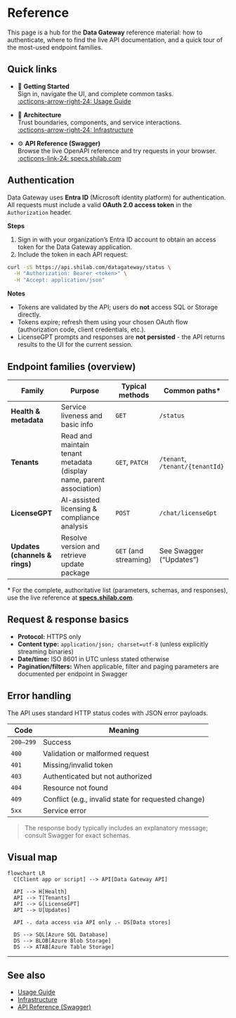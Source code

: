 # Reference

This page is a hub for the **Data Gateway** reference material: how to authenticate, where to find the live API documentation, and a quick tour of the most-used endpoint families.

## Quick links

<div class="grid cards" markdown>

- :rocket: **Getting Started**  
  Sign in, navigate the UI, and complete common tasks.  
  [:octicons-arrow-right-24: Usage Guide](../Usage-Guide/index.md)

- :triangular_ruler: **Architecture**  
  Trust boundaries, components, and service interactions.  
  [:octicons-arrow-right-24: Infrastructure](../Architecture/Infrastructure.md)

- :gear: **API Reference (Swagger)**  
  Browse the live OpenAPI reference and try requests in your browser.  
  [:octicons-link-24: specs.shilab.com](https://specs.shilab.com)

</div>

## Authentication

Data Gateway uses **Entra ID** (Microsoft identity platform) for authentication.  
All requests must include a valid **OAuth 2.0 access token** in the `Authorization` header.

**Steps**

1. Sign in with your organization’s Entra ID account to obtain an access token for the Data Gateway application.  
2. Include the token in each API request:

```bash
curl -sS https://api.shilab.com/datagateway/status \
  -H "Authorization: Bearer <token>" \
  -H "Accept: application/json"
```

**Notes**
- Tokens are validated by the API; users do **not** access SQL or Storage directly.
- Tokens expire; refresh them using your chosen OAuth flow (authorization code, client credentials, etc.).  
- LicenseGPT prompts and responses are **not persisted** - the API returns results to the UI for the current session.


## Endpoint families (overview)

| Family | Purpose | Typical methods | Common paths* |
|---|---|---|---|
| **Health & metadata** | Service liveness and basic info | `GET` | `/status` |
| **Tenants** | Read and maintain tenant metadata (display name, parent association) | `GET`, `PATCH` | `/tenant`, `/tenant/{tenantId}` |
| **LicenseGPT** | AI-assisted licensing & compliance analysis | `POST` | `/chat/licenseGpt` |
| **Updates (channels & rings)** | Resolve version and retrieve update package | `GET` (and streaming) | See Swagger (“Updates”) |

\* For the complete, authoritative list (parameters, schemas, and responses), use the live reference at **[specs.shilab.com](https://specs.shilab.com)**.

## Request & response basics

- **Protocol:** HTTPS only  
- **Content type:** `application/json; charset=utf-8` (unless explicitly streaming binaries)  
- **Date/time:** ISO 8601 in UTC unless stated otherwise  
- **Pagination/filters:** When applicable, filter and paging parameters are documented per endpoint in Swagger

## Error handling

The API uses standard HTTP status codes with JSON error payloads.

| Code | Meaning |
|---|---|
| `200–299` | Success |
| `400` | Validation or malformed request |
| `401` | Missing/invalid token |
| `403` | Authenticated but not authorized |
| `404` | Resource not found |
| `409` | Conflict (e.g., invalid state for requested change) |
| `5xx` | Service error |

> The response body typically includes an explanatory message; consult Swagger for exact schemas.

## Visual map

```mermaid
flowchart LR
  C[Client app or script] --> API[Data Gateway API]

  API --> H[Health]
  API --> T[Tenants]
  API --> G[LicenseGPT]
  API --> U[Updates]

  API -. data access via API only .- DS[Data stores]

  DS --> SQL[Azure SQL Database]
  DS --> BLOB[Azure Blob Storage]
  DS --> ATAB[Azure Table Storage]
```

---

## See also

- [Usage Guide](../Usage-Guide/index.md)  
- [Infrastructure](../Architecture/Infrastructure.md)  
- [API Reference (Swagger)](https://specs.shilab.com)
